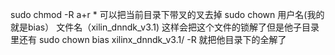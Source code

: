 sudo chmod -R a+r *
可以把当前目录下带叉的叉去掉
sudo chown 用户名(我的就是bias） 文件名（xilin_dnndk_v3.1)
这样会把这个文件的锁解了但是他子目录里还有
sudo chown bias xilinx_dnndk_v3.1/ -R
就把他目录下的全解了
